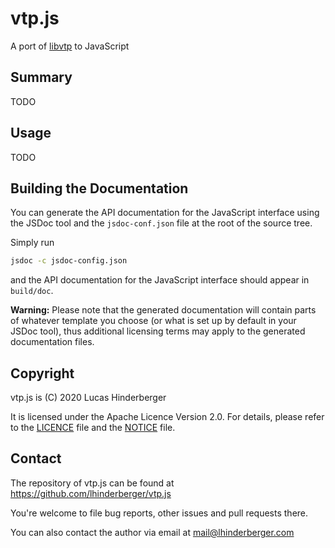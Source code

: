 # vtp.js
A port of [libvtp](https://github.com/lhinderberger/libvtp) to JavaScript

## Summary
TODO

## Usage
TODO

## Building the Documentation
You can generate the API documentation for the JavaScript interface using the JSDoc tool
and the `jsdoc-conf.json` file at the root of the source tree.

Simply run

```bash
jsdoc -c jsdoc-config.json
```

and the API documentation for the JavaScript interface should appear in `build/doc`.

**Warning:** Please note that the generated documentation will contain parts of
whatever template you choose (or what is set up by default in your JSDoc tool),
thus additional licensing terms may apply to the generated documentation files.

## Copyright
vtp.js is (C) 2020 Lucas Hinderberger

It is licensed under the Apache Licence Version 2.0.
For details, please refer to the [LICENCE](./LICENSE) file and
the [NOTICE](./NOTICE) file.

## Contact
The repository of vtp.js can be found at https://github.com/lhinderberger/vtp.js

You're welcome to file bug reports, other issues and pull requests there.

You can also contact the author via email at mail@lhinderberger.com

